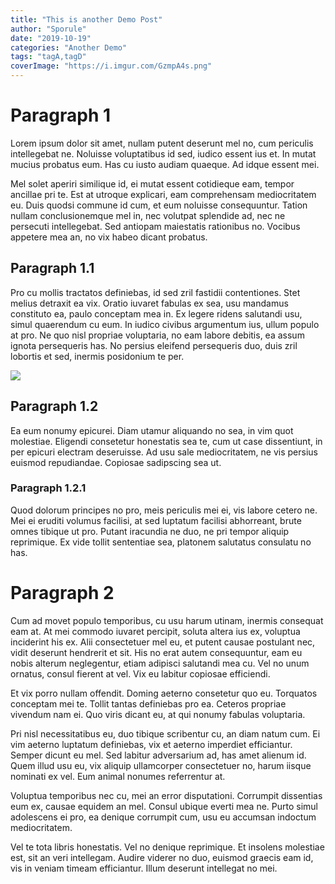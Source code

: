```yaml
---
title: "This is another Demo Post"
author: "Sporule"
date: "2019-10-19"
categories: "Another Demo"
tags: "tagA,tagD"
coverImage: "https://i.imgur.com/GzmpA4s.png"
---
```


# Paragraph 1
Lorem ipsum dolor sit amet, nullam putent deserunt mel no, cum periculis intellegebat ne. Noluisse voluptatibus id sed, iudico essent ius et. In mutat mucius probatus eum. Has cu iusto audiam quaeque. Ad idque essent mei.

Mel solet aperiri similique id, ei mutat essent cotidieque eam, tempor ancillae pri te. Est at utroque explicari, eam comprehensam mediocritatem eu. Duis quodsi commune id cum, et eum noluisse consequuntur. Tation nullam conclusionemque mel in, nec volutpat splendide ad, nec ne persecuti intellegebat. Sed antiopam maiestatis rationibus no. Vocibus appetere mea an, no vix habeo dicant probatus.

## Paragraph 1.1
Pro cu mollis tractatos definiebas, id sed zril fastidii contentiones. Stet melius detraxit ea vix. Oratio iuvaret fabulas ex sea, usu mandamus constituto ea, paulo conceptam mea in. Ex legere ridens salutandi usu, simul quaerendum cu eum. In iudico civibus argumentum ius, ullum populo at pro. Ne quo nisl propriae voluptaria, no eam labore debitis, ea assum ignota persequeris has. No persius eleifend persequeris duo, duis zril lobortis et sed, inermis posidonium te per.

![](https://i.imgur.com/GzmpA4s.png)

## Paragraph 1.2
Ea eum nonumy epicurei. Diam utamur aliquando no sea, in vim quot molestiae. Eligendi consetetur honestatis sea te, cum ut case dissentiunt, in per epicuri electram deseruisse. Ad usu sale mediocritatem, ne vis persius euismod repudiandae. Copiosae sadipscing sea ut.

### Paragraph 1.2.1
Quod dolorum principes no pro, meis periculis mei ei, vis labore cetero ne. Mei ei eruditi volumus facilisi, at sed luptatum facilisi abhorreant, brute omnes tibique ut pro. Putant iracundia ne duo, ne pri tempor aliquip reprimique. Ex vide tollit sententiae sea, platonem salutatus consulatu no has.


# Paragraph 2
Cum ad movet populo temporibus, cu usu harum utinam, inermis consequat eam at. At mei commodo iuvaret percipit, soluta altera ius ex, voluptua inciderint his ex. Alii consectetuer mel eu, et putent causae postulant nec, vidit deserunt hendrerit et sit. His no erat autem consequuntur, eam eu nobis alterum neglegentur, etiam adipisci salutandi mea cu. Vel no unum ornatus, consul fierent at vel. Vix eu labitur copiosae efficiendi.

Et vix porro nullam offendit. Doming aeterno consetetur quo eu. Torquatos conceptam mei te. Tollit tantas definiebas pro ea. Ceteros propriae vivendum nam ei. Quo viris dicant eu, at qui nonumy fabulas voluptaria.

Pri nisl necessitatibus eu, duo tibique scribentur cu, an diam natum cum. Ei vim aeterno luptatum definiebas, vix et aeterno imperdiet efficiantur. Semper dicunt eu mel. Sed labitur adversarium ad, has amet alienum id. Quem illud usu eu, vix aliquip ullamcorper consectetuer no, harum iisque nominati ex vel. Eum animal nonumes referrentur at.

Voluptua temporibus nec cu, mei an error disputationi. Corrumpit dissentias eum ex, causae equidem an mel. Consul ubique everti mea ne. Purto simul adolescens ei pro, ea denique corrumpit cum, usu eu accumsan indoctum mediocritatem.

Vel te tota libris honestatis. Vel no denique reprimique. Et insolens molestiae est, sit an veri intellegam. Audire viderer no duo, euismod graecis eam id, vis in veniam timeam efficiantur. Illum deserunt intellegat no mei.